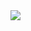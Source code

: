 <img src="https://capsule-render.vercel.app/api?type=wave&color=auto&height=400&section=header&text=Anti%20Devlop&fontSize=90" />
